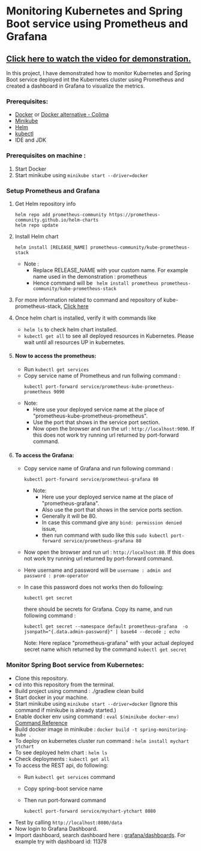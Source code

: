# Monitoring Kubernetes and Spring Boot service using Prometheus and Grafana

## [Click here to watch the video for demonstration.](https://youtu.be/5c-o6PKlhEQ)

In this project, I have demonstrated how to monitor Kubernetes and Spring Boot service deployed int the Kubernetes cluster using Prometheus and created a dashboard in Grafana to visualize the metrics.

### Prerequisites:
 - [Docker](https://docs.docker.com/engine/install/) or [Docker alternative - Colima](https://github.com/abiosoft/colima)
 - [Minikube](https://minikube.sigs.k8s.io/docs/start/)
 - [Helm](https://helm.sh/docs/intro/install/)
 - [kubectl](https://kubernetes.io/docs/tasks/tools/)
 - IDE and JDK


### Prerequisites on machine :
1. Start Docker
2. Start minikube using ```minikube start --driver=docker```


### Setup Prometheus and Grafana 
  1. Get Helm repository info
        ```
        helm repo add prometheus-community https://prometheus-community.github.io/helm-charts
        helm repo update
        ```
  2. Install Helm chart
      ```
      helm install [RELEASE_NAME] prometheus-community/kube-prometheus-stack
      ```
      - Note :
          - Replace RELEASE_NAME with your custom name. For example name used in the demonstration : prometheus
          - Hence command will be ` helm install prometheus prometheus-community/kube-prometheus-stack`
  3. For more information related to command and repository of kube-prometheus-stack, [Click here](https://github.com/prometheus-community/helm-charts/tree/main/charts/kube-prometheus-stack)
  4. Once helm chart is installed, verify it with commands like
        - `helm ls` to check helm chart installed.
        - `kubectl get all` to see all deployed resources in Kubernetes. Please wait until all resources UP in kubernetes.
  5. #### Now to access the prometheus:
      - Run `kubectl get services`
      - Copy service name of Prometheus and run follwing command :
        ```
        kubectl port-forward service/prometheus-kube-prometheus-prometheus 9090
        ```
      - Note:
          - Here use your deployed service name at the place of "prometheus-kube-prometheus-prometheus".
          - Use the port that shows in the service port section.
          - Now open the browser and run the url : `http://localhost:9090`. If this does not work try running url returned by port-forward command.
  6. #### To access the Grafana:
     
       - Copy service name of Grafana and run following command :
         ```
         kubectl port-forward service/prometheus-grafana 80
         ```
           - Note:
               - Here use your deployed service name at the place of "prometheus-grafana".
               - Also use the port that shows in the service ports section.
               - Generally it will be 80.
               - In case this command give any `bind: permission denied` issue,
               - then run command with sudo like this  `sudo kubectl port-forward service/prometheus-grafana 80`
       
       - Now open the browser and run url : `http://localhost:80`. If this does not work try running url returned by port-forward command.
       - Here username and password will be `username : admin and password : prom-operator`
       - In case this password does not works then do following:

            ```
            kubectl get secret
            ``` 
          there should be secrets for Grafana. Copy its name, and run following command :
          ```
          kubectl get secret --namespace default prometheus-grafana  -o jsonpath="{.data.admin-password}" | base64 --decode ; echo
          ```
          Note:  Here replace "prometheus-grafana" with your actual deployed secret name which returned by the command `kubectl get secret`


### Monitor Spring Boot service from Kubernetes:

- Clone this repository.
- cd into this repository from the terminal.
- Build project using command : ./gradlew clean build
- Start docker in your machine.
- Start minikube using ``` minikube start --driver=docker ```  (Ignore this command if minikube is already started.)
- Enable docker env using command :  ```eval $(minikube docker-env)  ```  [Command Reference](https://minikube.sigs.k8s.io/docs/commands/docker-env/)
- Build docker image in minikube : ```docker build -t spring-monitoring-kube . ```
- To deploy on kubernetes cluster run command : ``` helm install mychart ytchart ```
- To see deployed helm chart : ```helm ls ```
- Check deployments : ```kubectl get all ```
- To access the REST api, do following:
  - Run `kubectl get services` command
  - Copy spring-boot service name
  - Then run port-forward command
 
    ```
    kubectl port-forward service/mychart-ytchart 8080
    ```
- Test by calling `http://localhost:8080/data`
- Now login to Grafana Dashboard.
- Import dashboard, search dashboard here : [grafana/dashboards](https://grafana.com/grafana/dashboards/). For example try with dashboard id: 11378

